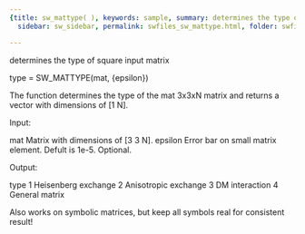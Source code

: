 ```yaml
---
{title: sw_mattype( ), keywords: sample, summary: determines the type of square input matrix,
  sidebar: sw_sidebar, permalink: swfiles_sw_mattype.html, folder: swfiles, mathjax: 'true'}

---
```

  determines the type of square input matrix
 
  type = SW_MATTYPE(mat, {epsilon})
 
  The function determines the type of the mat 3x3xN matrix and returns a
  vector with dimensions of [1 N].
 
  Input:
 
  mat       Matrix with dimensions of [3 3 N].
  epsilon   Error bar on small matrix element. Defult is 1e-5.
            Optional.
 
  Output:
 
  type      1   Heisenberg exchange
            2   Anisotropic exchange
            3   DM interaction
            4   General matrix
 
  Also works on symbolic matrices, but keep all symbols real for consistent
  result!
 

